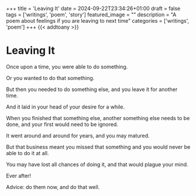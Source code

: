 +++
title = 'Leaving It'
date = 2024-09-22T23:34:26+01:00
draft = false
tags = ['writings', 'poem', 'story']
featured_image = ""
description = "A poem about feelings if you are leaving to next time"
categories = ['writings', 'poem']
+++
{{< addtoany >}} 

# Leaving It

Once upon a time, you were able to do something.

Or you wanted to do that something.

But then you needed to do something else, and you leave it for another time.

And it laid in your head of your desire for a while.

When you finished that something else, another something else needs to be done, and your first would need to be ignored.

It went around and around for years, and you may matured. 

But that business meant you missed that something and you would never be able to do it at all.

You may have lost all chances of doing it, and that would plague your mind.

Ever after!

Advice: do them now, and do that well. 
